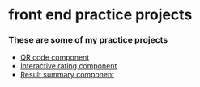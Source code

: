 # front end practice projects

### These are some of my practice projects

- [QR code component](https://shivanshut105.github.io/front-end-practice-projects/qr-code-component-main/)
- [Interactive rating component](https://shivanshut105.github.io/front-end-practice-projects/interactive-rating-component-main/)
- [Result summary component](https://shivanshut105.github.io/front-end-practice-projects/interactive-rating-component-main/results-summary-component-main)
